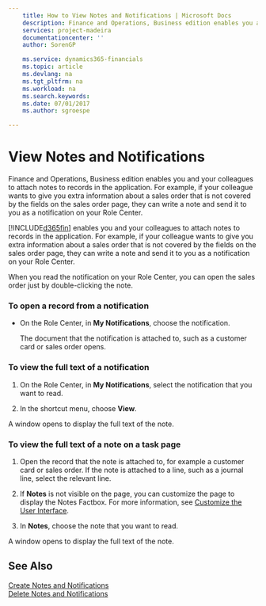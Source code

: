 ```yaml
---
    title: How to View Notes and Notifications | Microsoft Docs
    description: Finance and Operations, Business edition enables you and your colleagues to attach notes to records in the application. For example, if your colleague wants to give you extra information about a sales order that is not covered by the fields on the sales order page, they can write a note and send it to you as a notification on your Role Center.
    services: project-madeira
    documentationcenter: ''
    author: SorenGP

    ms.service: dynamics365-financials
    ms.topic: article
    ms.devlang: na
    ms.tgt_pltfrm: na
    ms.workload: na
    ms.search.keywords:
    ms.date: 07/01/2017
    ms.author: sgroespe

---
```

# View Notes and Notifications
Finance and Operations, Business edition enables you and your colleagues to attach notes to records in the application. For example, if your colleague wants to give you extra information about a sales order that is not covered by the fields on the sales order page, they can write a note and send it to you as a notification on your Role Center.  

[!INCLUDE[d365fin](../../includes/d365fin_md.md)] enables you and your colleagues to attach notes to records in the application. For example, if your colleague wants to give you extra information about a sales order that is not covered by the fields on the sales order page, they can write a note and send it to you as a notification on your Role Center.  

When you read the notification on your Role Center, you can open the sales order just by double-clicking the note.  

### To open a record from a notification  

-   On the Role Center, in **My Notifications**, choose the notification.  

     The document that the notification is attached to, such as a customer card or sales order opens.  

### To view the full text of a notification  

1.  On the Role Center, in **My Notifications**, select the notification that you want to read.  

2.  In the shortcut menu, choose **View**.  

 A window opens to display the full text of the note.  

### To view the full text of a note on a task page  

1.  Open the record that the note is attached to, for example a customer card or sales order. If the note is attached to a line, such as a journal line, select the relevant line.  

2.  If **Notes** is not visible on the page, you can customize the page to display the Notes Factbox. For more information, see [Customize the User Interface](../FullExperience/customize-the-user-interface.md).  

3.  In **Notes**, choose the note that you want to read.  

 A window opens to display the full text of the note.  

## See Also  
 [Create Notes and Notifications](../FullExperience/how-to-create-notes-and-notifications.md)   
 [Delete Notes and Notifications](../FullExperience/how-to-delete-notes-and-notifications.md)
